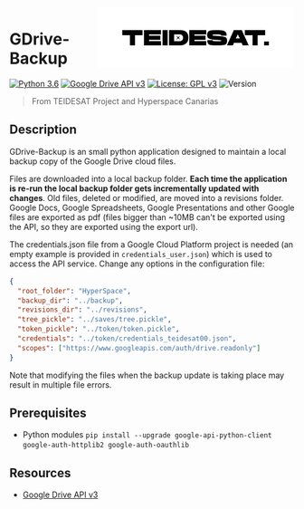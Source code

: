 <img width="350" src="logo.png" align="right" />

# GDrive-Backup
[![Python 3.6](https://img.shields.io/badge/python-3.6-blue.svg)](https://www.python.org/downloads/release/python-360/)
[![Google Drive API v3](https://img.shields.io/badge/GDrive%20API-v3-blue.svg)](https://developers.google.com/drive/api/v3/reference?hl=es)
[![License: GPL v3](https://img.shields.io/badge/License-GPLv3-green.svg)](https://www.gnu.org/licenses/gpl-3.0)
![Version](https://img.shields.io/badge/alpha-0.1.1-yellow.svg)

> From TEIDESAT Project and Hyperspace Canarias

## Description

GDrive-Backup is an small python application designed to maintain a local backup copy
of the Google Drive cloud files.

Files are downloaded into a local backup folder. **Each time the application is re-run
the local backup folder gets incrementally updated with changes**. Old files, deleted or
modified, are moved into a revisions folder. Google Docs, Google Spreadsheets,
Google Presentations and other Google files are exported as pdf (files bigger
than ~10MB can't be exported using the API, so they are exported using the export url).   

The credentials.json file from a Google Cloud Platform project is needed (an empty example
is provided in `credentials_user.json`) which is used to access the API service. Change any options
in the configuration file:

```json
{
  "root_folder": "HyperSpace",
  "backup_dir": "../backup",
  "revisions_dir": "../revisions",
  "tree_pickle": "../saves/tree.pickle",
  "token_pickle": "../token/token.pickle",
  "credentials": "../token/credentials_teidesat00.json",
  "scopes": ["https://www.googleapis.com/auth/drive.readonly"]
}
```

Note that modifying the files when the backup update is taking place may result in multiple file errors.

## Prerequisites

- Python modules `pip install --upgrade google-api-python-client google-auth-httplib2 google-auth-oauthlib`

## Resources

- [Google Drive API v3](https://developers.google.com/drive/)
